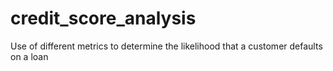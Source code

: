 # credit_score_analysis
Use of different metrics to determine the likelihood that a customer defaults on a loan
